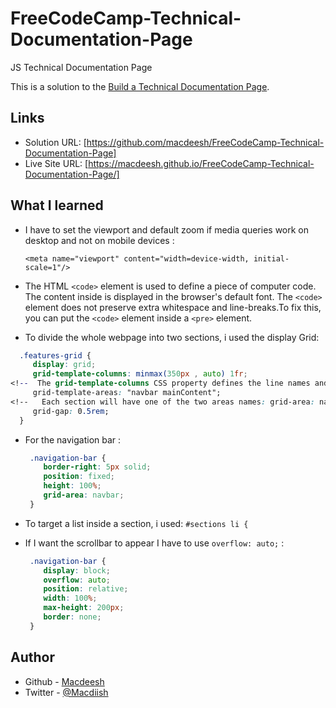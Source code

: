 # FreeCodeCamp-Technical-Documentation-Page
JS Technical Documentation Page

This is a solution to the [Build a Technical Documentation Page](https://www.freecodecamp.org/learn/responsive-web-design/responsive-web-design-projects/build-a-technical-documentation-page). 

## Links

- Solution URL: [https://github.com/macdeesh/FreeCodeCamp-Technical-Documentation-Page]
- Live Site URL: [https://macdeesh.github.io/FreeCodeCamp-Technical-Documentation-Page/]

## What I learned

- I have to set the viewport and default zoom if media queries work on desktop and not on mobile devices :

  ```<meta name="viewport" content="width=device-width, initial-scale=1"/>```
  
- The HTML ```<code>``` element  is used to define a piece of computer code. The content inside is displayed in the browser's default font.
  The ```<code>``` element does not preserve extra whitespace and line-breaks.To fix this, you can put the ```<code>``` element inside a ```<pre>``` element.

- To divide the whole webpage into two sections, i used the display Grid:

 ```css
   .features-grid {
      display: grid; 
      grid-template-columns: minmax(350px , auto) 1fr; 
<!--  The grid-template-columns CSS property defines the line names and track sizing functions of the grid columns; -->
      grid-template-areas: "navbar mainContent";
<!--   Each section will have one of the two areas names: grid-area: navbar; and grid-area: mainContent; -->
      grid-gap: 0.5rem;   
   }
   ```
  
- For the navigation bar :
  
  ```css
   .navigation-bar {
      border-right: 5px solid;
      position: fixed;
      height: 100%;
      grid-area: navbar;
   }
  ```
  
- To target a list inside a section, i used: ``` #sections li { ```

- If I want the scrollbar to appear I have to use ```overflow: auto;``` :

  ```css
   .navigation-bar {
      display: block;
      overflow: auto;
      position: relative;
      width: 100%;
      max-height: 200px;
      border: none;
   }
  ```
  
## Author

- Github - [Macdeesh](https://github.com/macdeesh)
- Twitter - [@Macdiish](https://twitter.com/Macdiish)
